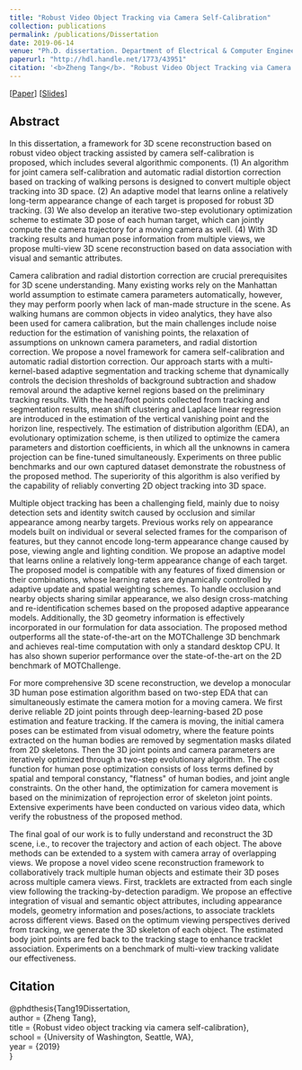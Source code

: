 ```yaml
---
title: "Robust Video Object Tracking via Camera Self-Calibration"
collection: publications
permalink: /publications/Dissertation
date: 2019-06-14
venue: "Ph.D. dissertation. Department of Electrical & Computer Engineering, University of Washington, Seattle, WA"
paperurl: "http://hdl.handle.net/1773/43951"
citation: '<b>Zheng Tang</b>. "Robust Video Object Tracking via Camera Self-Calibration". Ph.D. dissertation. University of Washington, Seattle, WA. 2019.'
---
```


[<a href="http://hdl.handle.net/1773/43951">Paper</a>]
[<a href="http://zhengthomastang.github.io/files/Dissertation_slides.pdf">Slides</a>]

## Abstract
In this dissertation, a framework for 3D scene reconstruction based on robust video object tracking assisted by camera self-calibration is proposed, which includes several algorithmic components. (1) An algorithm for joint camera self-calibration and automatic radial distortion correction based on tracking of walking persons is designed to convert multiple object tracking into 3D space. (2) An adaptive model that learns online a relatively long-term appearance change of each target is proposed for robust 3D tracking. (3) We also develop an iterative two-step evolutionary optimization scheme to estimate 3D pose of each human target, which can jointly compute the camera trajectory for a moving camera as well. (4) With 3D tracking results and human pose information from multiple views, we propose multi-view 3D scene reconstruction based on data association with visual and semantic attributes. 

Camera calibration and radial distortion correction are crucial prerequisites for 3D scene understanding. Many existing works rely on the Manhattan world assumption to estimate camera parameters automatically, however, they may perform poorly when lack of man-made structure in the scene. As walking humans are common objects in video analytics, they have also been used for camera calibration, but the main challenges include noise reduction for the estimation of vanishing points, the relaxation of assumptions on unknown camera parameters, and radial distortion correction. We propose a novel framework for camera self-calibration and automatic radial distortion correction. Our approach starts with a multi-kernel-based adaptive segmentation and tracking scheme that dynamically controls the decision thresholds of background subtraction and shadow removal around the adaptive kernel regions based on the preliminary tracking results. With the head/foot points collected from tracking and segmentation results, mean shift clustering and Laplace linear regression are introduced in the estimation of the vertical vanishing point and the horizon line, respectively. The estimation of distribution algorithm (EDA), an evolutionary optimization scheme, is then utilized to optimize the camera parameters and distortion coefficients, in which all the unknowns in camera projection can be fine-tuned simultaneously. Experiments on three public benchmarks and our own captured dataset demonstrate the robustness of the proposed method. The superiority of this algorithm is also verified by the capability of reliably converting 2D object tracking into 3D space. 

Multiple object tracking has been a challenging field, mainly due to noisy detection sets and identity switch caused by occlusion and similar appearance among nearby targets. Previous works rely on appearance models built on individual or several selected frames for the comparison of features, but they cannot encode long-term appearance change caused by pose, viewing angle and lighting condition. We propose an adaptive model that learns online a relatively long-term appearance change of each target. The proposed model is compatible with any features of fixed dimension or their combinations, whose learning rates are dynamically controlled by adaptive update and spatial weighting schemes. To handle occlusion and nearby objects sharing similar appearance, we also design cross-matching and re-identification schemes based on the proposed adaptive appearance models. Additionally, the 3D geometry information is effectively incorporated in our formulation for data association. The proposed method outperforms all the state-of-the-art on the MOTChallenge 3D benchmark and achieves real-time computation with only a standard desktop CPU. It has also shown superior performance over the state-of-the-art on the 2D benchmark of MOTChallenge. 

For more comprehensive 3D scene reconstruction, we develop a monocular 3D human pose estimation algorithm based on two-step EDA that can simultaneously estimate the camera motion for a moving camera. We first derive reliable 2D joint points through deep-learning-based 2D pose estimation and feature tracking. If the camera is moving, the initial camera poses can be estimated from visual odometry, where the feature points extracted on the human bodies are removed by segmentation masks dilated from 2D skeletons. Then the 3D joint points and camera parameters are iteratively optimized through a two-step evolutionary algorithm. The cost function for human pose optimization consists of loss terms defined by spatial and temporal constancy, "flatness" of human bodies, and joint angle constraints. On the other hand, the optimization for camera movement is based on the minimization of reprojection error of skeleton joint points. Extensive experiments have been conducted on various video data, which verify the robustness of the proposed method. 

The final goal of our work is to fully understand and reconstruct the 3D scene, i.e., to recover the trajectory and action of each object. The above methods can be extended to a system with camera array of overlapping views. We propose a novel video scene reconstruction framework to collaboratively track multiple human objects and estimate their 3D poses across multiple camera views. First, tracklets are extracted from each single view following the tracking-by-detection paradigm. We propose an effective integration of visual and semantic object attributes, including appearance models, geometry information and poses/actions, to associate tracklets across different views. Based on the optimum viewing perspectives derived from tracking, we generate the 3D skeleton of each object. The estimated body joint points are fed back to the tracking stage to enhance tracklet association. Experiments on a benchmark of multi-view tracking validate our effectiveness.

## Citation
@phdthesis{Tang19Dissertation,  
author = {Zheng Tang},  
title = {Robust video object tracking via camera self-calibration},  
school = {University of Washington, Seattle, WA},  
year = {2019}  
}
